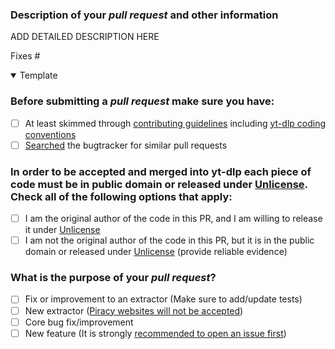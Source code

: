 <!--
    **IMPORTANT**: PRs without the template will be CLOSED
    
    Due to the high number of pull requests, it may take some time before your code will be reviewed.
    It is recommended for new contributors to stick to smaller pull requests, to familiarize themselves with the codebase.
    Large PRs take longer to be reviewed and merged.

    Please avoid force-pushing once a review has started, as it makes reviewing more difficult.
-->

### Description of your *pull request* and other information

ADD DETAILED DESCRIPTION HERE

Fixes #


<details open><summary>Template</summary> <!-- OPEN is intentional -->

<!--
    # PLEASE FOLLOW THE GUIDE BELOW

    - You will be asked some questions, please read them **carefully** and answer honestly
    - Put an `x` into all the boxes `[ ]` relevant to your *pull request* (like [x])
    - Use *Preview* tab to see what your *pull request* will actually look like
-->

### Before submitting a *pull request* make sure you have:
- [ ] At least skimmed through [contributing guidelines](https://github.com/yt-dlp/yt-dlp/blob/master/CONTRIBUTING.md#developer-instructions) including [yt-dlp coding conventions](https://github.com/yt-dlp/yt-dlp/blob/master/CONTRIBUTING.md#yt-dlp-coding-conventions)
- [ ] [Searched](https://github.com/yt-dlp/yt-dlp/search?q=is%3Apr&type=Issues) the bugtracker for similar pull requests

### In order to be accepted and merged into yt-dlp each piece of code must be in public domain or released under [Unlicense](http://unlicense.org/). Check all of the following options that apply:
- [ ] I am the original author of the code in this PR, and I am willing to release it under [Unlicense](http://unlicense.org/)
- [ ] I am not the original author of the code in this PR, but it is in the public domain or released under [Unlicense](http://unlicense.org/) (provide reliable evidence)

### What is the purpose of your *pull request*?
- [ ] Fix or improvement to an extractor (Make sure to add/update tests)
- [ ] New extractor ([Piracy websites will not be accepted](https://github.com/yt-dlp/yt-dlp/blob/master/CONTRIBUTING.md#is-the-website-primarily-used-for-piracy))
- [ ] Core bug fix/improvement
- [ ] New feature (It is strongly [recommended to open an issue first](https://github.com/yt-dlp/yt-dlp/blob/master/CONTRIBUTING.md#adding-new-feature-or-making-overarching-changes))

</details>
